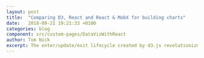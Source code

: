 ```yaml
---
layout: post
title:  "Comparing D3, React and React & MobX for building charts"
date:   2018-09-21 19:21:33 +0100
categories: blog
component: src/custom-pages/DataVizWithReact
author: Tom Nick
excerpt: The enter/update/exit lifecycle created by d3.js revolutionized interactive visualizations on the web, but now we almost want to exclusively use React for building frontends. Reacts lifetime cycles are not suited for creating interactive visualizations that are animation heavy. By using React and MobX we build a custom and super fast lifetime mechanism that directly solves this problem.
---
```

